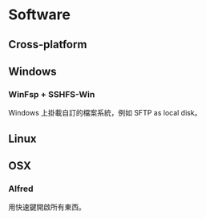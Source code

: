# Software

## Cross-platform

## Windows

### WinFsp + SSHFS-Win
Windows 上掛載自訂的檔案系統，例如 SFTP as local disk。

## Linux

## OSX

### Alfred
用快速鍵開啟所有東西。
